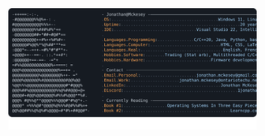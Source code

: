 <a href="https://github.com/JMcKesey">
  <picture>
    <source media="(prefers-color-scheme: dark)" srcset="https://raw.githubusercontent.com/JMcKesey/JMcKesey/refs/heads/main/github-profile.svg">
    <img alt="Jonathan Mckesey's GitHub Profile README" src="https://raw.githubusercontent.com/JMcKesey/JMcKesey/refs/heads/main/github.profile-dark.svg">
  </picture>
</a>
